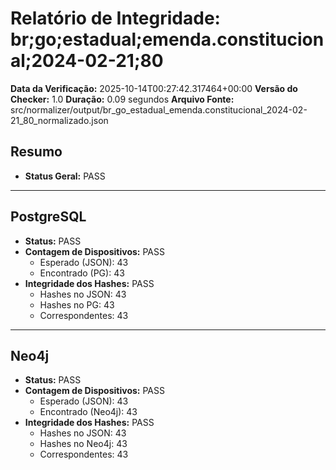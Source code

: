 # Relatório de Integridade: br;go;estadual;emenda.constitucional;2024-02-21;80

**Data da Verificação:** 2025-10-14T00:27:42.317464+00:00
**Versão do Checker:** 1.0
**Duração:** 0.09 segundos
**Arquivo Fonte:** src/normalizer/output/br_go_estadual_emenda.constitucional_2024-02-21_80_normalizado.json

## Resumo
* **Status Geral:** PASS

---

## PostgreSQL
* **Status:** PASS
* **Contagem de Dispositivos:** PASS
  * Esperado (JSON): 43
  * Encontrado (PG): 43
* **Integridade dos Hashes:** PASS
  * Hashes no JSON: 43
  * Hashes no PG: 43
  * Correspondentes: 43

---

## Neo4j
* **Status:** PASS
* **Contagem de Dispositivos:** PASS
  * Esperado (JSON): 43
  * Encontrado (Neo4j): 43
* **Integridade dos Hashes:** PASS
  * Hashes no JSON: 43
  * Hashes no Neo4j: 43
  * Correspondentes: 43